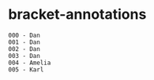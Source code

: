 bracket-annotations
===================

    000 - Dan
    001 - Dan
    002 - Dan
    003 - Dan
    004 - Amelia
    005 - Karl
